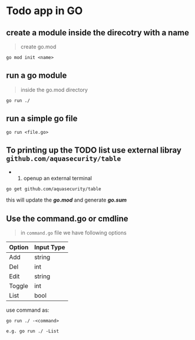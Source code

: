Todo app in GO
===
## create a module inside the direcotry with a name 

>create go.mod 
```
go mod init <name>

```

## run a go module

> inside the go.mod directory
```
go run ./

```


## run a simple go file

```
go run <file.go>
```  


## To printing up the TODO list use external libray `github.com/aquasecurity/table`

- 1. openup an external terminal

```
go get github.com/aquasecurity/table

```
this will update the ***go.mod*** and generate ***go.sum***



## Use the command.go or cmdline

>in `command.go` file we have following options 

|Option | Input Type|
|---|---|
| Add   | string |
| Del   | int |
| Edit  | string|
| Toggle| int| 
| List  | bool|


use command as:
```
go run ./ -<command>

e.g. go run ./ -List

```